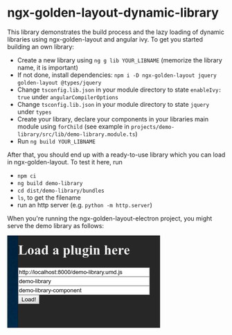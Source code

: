 # ngx-golden-layout-dynamic-library

This library demonstrates the build process and the lazy loading of dynamic libraries using ngx-golden-layout and angular ivy.
To get you started building an own library:

- Create a new library using `ng g lib YOUR_LIBNAME` (memorize the library name, it is important)
- If not done, install dependencies: `npm i -D ngx-golden-layout jquery golden-layout @types/jquery`
- Change `tsconfig.lib.json` in your module directory to state `enableIvy: true` under `angularCompilerOptions`
- Change `tsconfig.lib.json` in your module directory to state `jquery` under `types`
- Create your library, declare your components in your libraries main module using `forChild` (see example in `projects/demo-library/src/lib/demo-library.module.ts`)
- Run `ng build YOUR_LIBNAME`

After that, you should end up with a ready-to-use library which you can load in ngx-golden-layout.
To test it here, run
- `npm ci`
- `ng build demo-library`
- `cd dist/demo-library/bundles`
- `ls`, to get the filename
- run an http server (e.g. `python -m http.server`)


When you're running the ngx-golden-layout-electron project, you might serve the demo library as follows:


![screen.png](screen.png)
